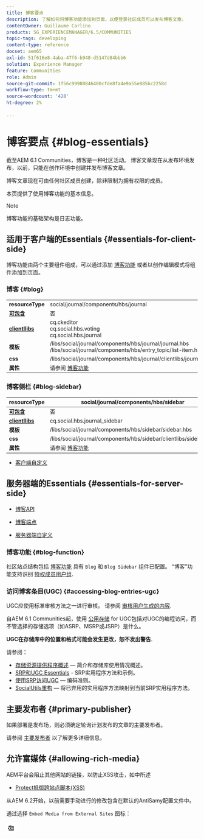 ```yaml
---
title: 博客要点
description: 了解如何将博客功能添加到页面，以便登录社区成员可以发布博客文章。
contentOwner: Guillaume Carlino
products: SG_EXPERIENCEMANAGER/6.5/COMMUNITIES
topic-tags: developing
content-type: reference
docset: aem65
exl-id: 51f616e8-4aba-47f6-b948-d5147d84bbb6
solution: Experience Manager
feature: Communities
role: Admin
source-git-commit: 1f56c99980846400cfde8fa4e9a55e885bc2258d
workflow-type: tm+mt
source-wordcount: '428'
ht-degree: 2%

---
```


# 博客要点 {#blog-essentials}

截至AEM 6.1 Communities，博客是一种社区活动。 博客文章现在从发布环境发布，以前，只能在创作环境中创建并发布博客文章。

博客文章现在可由任何社区成员创建，除非限制为拥有权限的成员。

本页提供了使用博客功能的基本信息。

>[!NOTE]
>
>博客功能的基础架构是日志功能。

## 适用于客户端的Essentials {#essentials-for-client-side}

博客功能由两个主要组件组成，可以通过添加 [博客功能](/help/communities/functions.md#blog-function) 或者以创作编辑模式将组件添加到页面。

### 博客 {#blog}

<table>
 <tbody>
  <tr>
   <td> <strong>resourceType</strong></td>
   <td>social/journal/components/hbs/journal</td>
  </tr>
  <tr>
   <td> <a href="/help/communities/scf.md#add-or-include-a-communities-component"><strong>可包含</strong></a></td>
   <td>否</td>
  </tr>
  <tr>
   <td> <a href="/help/communities/clientlibs.md"><strong>clientllibs</strong></a></td>
   <td>cq.ckeditor<br /> cq.social.hbs.voting<br /> cq.social.hbs.journal</td>
  </tr>
  <tr>
   <td> <strong>模板</strong></td>
   <td> /libs/social/journal/components/hbs/journal/journal.hbs<br /> /libs/social/journal/components/hbs/entry_topic/list-item.hbs</td>
  </tr>
  <tr>
   <td> <strong>css</strong></td>
   <td> /libs/social/journal/components/hbs/journal/clientlibs/journal.css</td>
  </tr>
  <tr>
   <td><strong> 属性</strong></td>
   <td>请参阅 <a href="/help/communities/blog-feature.md">博客功能</a></td>
  </tr>
 </tbody>
</table>

### 博客侧栏 {#blog-sidebar}

| **resourceType** | social/journal/components/hbs/sidebar |
|---|---|
| [**可包含**](/help/communities/scf.md#add-or-include-a-communities-component) | 否 |
| [**clientllibs**](/help/communities/clientlibs.md) | cq.social.hbs.journal_sidebar |
| **模板** | /libs/social/journal/components/hbs/sidebar/sidebar.hbs |
| **css** | /libs/social/journal/components/hbs/sidebar/clientlibs/sidebar.css |
| **属性** | 请参阅 [博客功能](/help/communities/blog-feature.md) |

* [客户端自定义](/help/communities/client-customize.md)

## 服务器端的Essentials {#essentials-for-server-side}

* [博客API](https://developer.adobe.com/experience-manager/reference-materials/6-5/javadoc/com/adobe/cq/social/journal/client/api/package-summary.html)

* [博客端点](https://developer.adobe.com/experience-manager/reference-materials/6-5/javadoc/com/adobe/cq/social/journal/client/endpoints/package-summary.html)

* [服务器端自定义](/help/communities/server-customize.md)

### 博客功能 {#blog-function}

社区站点结构包括 [博客功能](/help/communities/functions.md#blog-function) 具有 `Blog` 和 `Blog Sidebar` 组件已配置。 “博客”功能支持识别 [特权成员用户组](/help/communities/users.md#privileged-members-group).

### 访问博客条目(UGC) {#accessing-blog-entries-ugc}

UGC应使用标准审核方法之一进行审核。
请参阅 [审核用户生成的内容](/help/communities/moderate-ugc.md).

自AEM 6.1 Communities起，使用 [公用存储](/help/communities/working-with-srp.md) for UGC包括对UGC的编程访问，而不管选择的存储选项（如ASRP、MSRP或JSRP）是什么。

**UGC在存储库中的位置和格式可能会发生更改，恕不发出警告**.

请参阅：

* [存储资源提供程序概述](/help/communities/srp.md)  — 简介和存储库使用情况概述。
* [SRP和UGC Essentials](/help/communities/srp-and-ugc.md) - SRP实用程序方法和示例。
* [使用SRP访问UGC](/help/communities/accessing-ugc-with-srp.md)  — 编码准则。
* [SocialUtils重构](/help/communities/socialutils.md)  — 将已弃用的实用程序方法映射到当前SRP实用程序方法。

## 主要发布者 {#primary-publisher}

如果部署是发布场，则必须确定轮询计划发布的文章的主要发布者。

请参阅 [主要发布者](/help/communities/deploy-communities.md#primary-publisher) 以了解更多详细信息。

## 允许富媒体 {#allowing-rich-media}

AEM平台会阻止其他网站的链接，以防止XSS攻击，如中所述

* [Protect抵御跨站点脚本(XSS)](/help/sites-developing/security.md#protect-against-cross-site-scripting-xss)

从AEM 6.2开始，以前需要手动进行的修改包含在默认的AntiSamy配置文件中。

通过选择 `Embed Media from External Sites` 图标：

![媒体](assets/media-icon.png)
